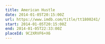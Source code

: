 ```yaml
---
title: American Hustle
date: 2014-01-05T20:15:00Z
url: https://www.imdb.com/title/tt1800241/
start: 2014-01-05T20:15:00Z
end: 2014-01-05T22:33:00Z
placeId: 9C2XRVF6+X6
---
```

